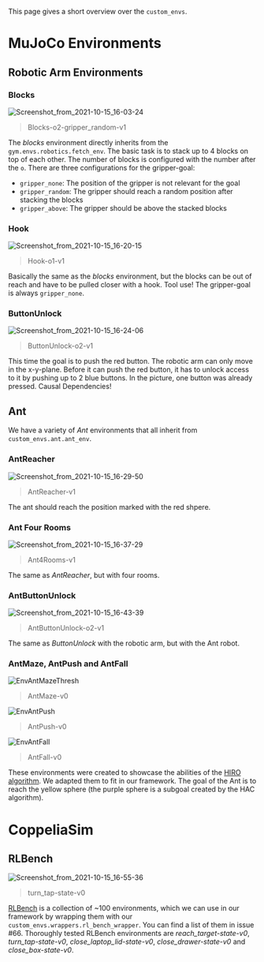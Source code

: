 This page gives a short overview over the `custom_envs`.

# MuJoCo Environments

## Robotic Arm Environments
### Blocks
![Screenshot_from_2021-10-15_16-03-24](uploads/05d2ff86845aabc6bcd859faf14a7566/Screenshot_from_2021-10-15_16-03-24.png)

> Blocks-o2-gripper_random-v1

The _blocks_ environment directly inherits from the `gym.envs.robotics.fetch_env`. The basic task is to stack up to 4 blocks on top of each other. The number of blocks is configured with the number after the `o`. There are three configurations for the gripper-goal:
- `gripper_none`: The position of the gripper is not relevant for the goal
- `gripper_random`: The gripper should reach a random position after stacking the blocks
- `gripper_above`: The gripper should be above the stacked blocks

### Hook
![Screenshot_from_2021-10-15_16-20-15](uploads/c36a9828469e1f8ce1e8e7fd61d00c3e/Screenshot_from_2021-10-15_16-20-15.png)

> Hook-o1-v1

Basically the same as the _blocks_ environment, but the blocks can be out of reach and have to be pulled closer with a hook. Tool use! The gripper-goal is always `gripper_none`.

### ButtonUnlock
![Screenshot_from_2021-10-15_16-24-06](uploads/ba7ac134d3abca640f0b61a3b1143c69/Screenshot_from_2021-10-15_16-24-06.png)

> ButtonUnlock-o2-v1

This time the goal is to push the red button. The robotic arm can only move in the x-y-plane. Before it can push the red button, it has to unlock access to it by pushing up to 2 blue buttons. In the picture, one button was already pressed. Causal Dependencies!

## Ant
We have a variety of _Ant_ environments that all inherit from `custom_envs.ant.ant_env`.
### AntReacher
![Screenshot_from_2021-10-15_16-29-50](uploads/af4446ffa8d61c7b255a0ceb4d1f39b2/Screenshot_from_2021-10-15_16-29-50.png)

> AntReacher-v1

The ant should reach the position marked with the red shpere.

### Ant Four Rooms
![Screenshot_from_2021-10-15_16-37-29](uploads/6c14069d3dca6e572633546c1f365384/Screenshot_from_2021-10-15_16-37-29.png)

> Ant4Rooms-v1

The same as _AntReacher_, but with four rooms.

### AntButtonUnlock
![Screenshot_from_2021-10-15_16-43-39](uploads/cc6441e7854268d717cec36a2d4007ff/Screenshot_from_2021-10-15_16-43-39.png)

> AntButtonUnlock-o2-v1

The same as _ButtonUnlock_ with the robotic arm, but with the Ant robot.

### AntMaze, AntPush and AntFall
![EnvAntMazeThresh](uploads/414e29d7f86f8ce5e2deacb53c110e5d/EnvAntMazeThresh.png)

> AntMaze-v0 

![EnvAntPush](uploads/f2ed1ccabe09e67cb2dd3e8058b027d2/EnvAntPush.png)

> AntPush-v0

![EnvAntFall](uploads/d8d8dbae15715400b02db75454dd1ad2/EnvAntFall.png)

> AntFall-v0

These environments were created to showcase the abilities of the [HIRO algorithm](https://arxiv.org/abs/1805.08296). We adapted them to fit in our framework. The goal of the Ant is to reach the yellow sphere (the purple sphere is a subgoal created by the HAC algorithm).

# CoppeliaSim
## RLBench
![Screenshot_from_2021-10-15_16-55-36](uploads/3ebe6df1ceea1bba39da6ee6dde51631/Screenshot_from_2021-10-15_16-55-36.png)

> turn_tap-state-v0

[RLBench](https://github.com/stepjam/RLBench) is a collection of ~100 environments, which we can use in our framework by wrapping them with our `custom_envs.wrappers.rl_bench_wrapper`. You can find a list of them in issue #66. Thoroughly tested RLBench environments are _reach_target-state-v0_, _turn_tap-state-v0_, _close_laptop_lid-state-v0_, _close_drawer-state-v0_ and _close_box-state-v0_.